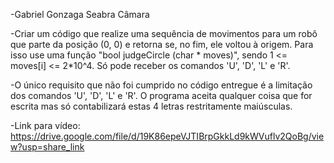 -Gabriel Gonzaga Seabra Câmara

-Criar um código que realize uma sequência de movimentos para um robô que parte da posição (0, 0) e retorna se, no fim, ele voltou à origem. Para isso use uma função "bool judgeCircle (char * moves)", sendo 1 <= moves[i] <= 2*10^4. Só pode receber os comandos 'U', 'D', 'L' e 'R'.

-O único requisito que não foi cumprido no código entregue é a limitação dos comandos 'U', 'D', 'L' e 'R'. O programa aceita qualquer coisa que for escrita mas só contabilizará estas 4 letras restritamente maiúsculas.

-Link para vídeo: https://drive.google.com/file/d/19K86epeVJTIBrpGkkLd9kWVuflv2QoBg/view?usp=share_link
